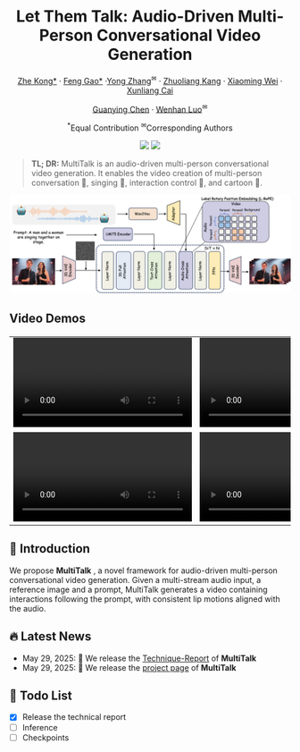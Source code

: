 <div align="center">
<h1>Let Them Talk: Audio-Driven Multi-Person Conversational Video Generation</h1>


[Zhe Kong*](https://scholar.google.com/citations?user=4X3yLwsAAAAJ&hl=zh-CN) · [Feng Gao*](https://scholar.google.com/citations?user=lFkCeoYAAAAJ) ·[Yong Zhang](https://yzhang2016.github.io/)<sup>&#9993;</sup> · [Zhuoliang Kang](https://scholar.google.com/citations?user=W1ZXjMkAAAAJ&hl=en) · [Xiaoming Wei](https://scholar.google.com/citations?user=JXV5yrZxj5MC&hl=zh-CN) · [Xunliang Cai](https://openreview.net/profile?id=~Xunliang_Cai1)  

[Guanying Chen](https://guanyingc.github.io/) · [Wenhan Luo](https://whluo.github.io/)<sup>&#9993;</sup>

<sup>*</sup>Equal Contribution
<sup>&#9993;</sup>Corresponding Authors


<a href='https://meigen-ai.github.io/multi-talk/'><img src='https://img.shields.io/badge/Project-Page-green'></a>
<a href='https://arxiv.org/abs/2505.22647'><img src='https://img.shields.io/badge/Technique-Report-red'></a>
</div>

> **TL; DR:**  MultiTalk is an audio-driven multi-person conversational video generation​​. It enables the video creation of multi-person conversation 💬, singing  🎤,  interaction control 👬, and cartoon 🙊.

<p align="center">
  <img src="assets/pipe.png">
</p>

## Video Demos

<table border="0" style="width: 100%; text-align: left; margin-top: 20px;">
  <tr>
      <td>
          <video src="https://github.com/user-attachments/assets/e55952e6-e1b2-44a5-9887-a89307a378da" width="320" controls loop></video>
      </td>
      <td>
          <video src="https://github.com/user-attachments/assets/f0396c19-d459-42aa-9d78-34fdea10de18" width="320" controls loop></video>
      </td>
       <td>
          <video src="https://github.com/user-attachments/assets/3576fd04-3e5f-4933-ac7b-1c4e6a601379" width="320" controls loop></video>
     </td>
  </tr>
  <tr>
      <td>
          <video src="https://github.com/user-attachments/assets/5589056e-3202-442d-a62a-2cad7a7ecb19" width="320" controls loop></video>
      </td>
      <td>
          <video src="https://github.com/user-attachments/assets/554bfbe7-0090-492c-94be-329f5e39e175" width="320" controls loop></video>
      </td>
       <td>
          <video src="https://github.com/user-attachments/assets/9e961f35-9413-4846-a806-8186d54061da" width="320" controls loop></video>
     </td>
  </tr>
</table>





## 🔆 Introduction

We propose **MultiTalk** , a novel framework for audio-driven multi-person conversational video generation. Given a multi-stream audio input, a reference image and a prompt, MultiTalk generates a video containing interactions following the prompt, with consistent lip motions aligned with the audio.


## 🔥 Latest News

* May 29, 2025: 👋 We release the [Technique-Report](https://arxiv.org/abs/2505.22647) of **MultiTalk** 
* May 29, 2025: 👋 We release the [project page](https://meigen-ai.github.io/multi-talk/) of **MultiTalk** 


## 📑 Todo List

- [x] Release the technical report
- [ ] Inference
- [ ] Checkpoints
